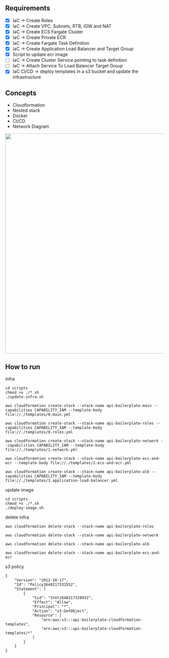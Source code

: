 
## Requirements
- [X] IaC -> Create Roles 
- [X] IaC -> Create VPC, Subnets, RTB, IGW and NAT
- [X] IaC -> Create ECS Fargate Cluster
- [X] IaC -> Create Private ECR
- [X] IaC -> Create Fargate Task Definition
- [X] IaC -> Create Application Load Balancer and Target Group
- [X] Script to update ecr image
- [ ] IaC -> Create Cluster Service pointing to task definition
- [ ] IaC -> Attach Service To Load Balancer Target Group
- [X] IaC CI/CD -> deploy templates in a s3 bucket and update the infrastructure

## Concepts
- Cloudformation
- Nested stack
- Docker
- CI/CD
- Network Diagram

<img src="https://user-images.githubusercontent.com/63565773/160002644-b40f0fd0-1db5-427c-8c0e-83ba71a4c883.png" width="700px"/>

## How to run 


infra
```
cd scripts
chmod +x ./*.sh 
./update-infra.sh

aws cloudformation create-stack --stack-name api-boilerplate-main --capabilities CAPABILITY_IAM --template-body file://./templates/0.main.yml

aws cloudformation create-stack --stack-name api-boilerplate-roles --capabilities CAPABILITY_IAM --template-body file://./templates/0.roles.yml

aws cloudformation create-stack --stack-name api-boilerplate-network --capabilities CAPABILITY_IAM --template-body file://./templates/1.network.yml

aws cloudformation create-stack --stack-name api-boilerplate-ecs-and-ecr --template-body file://./templates/2.ecs-and-ecr.yml

aws cloudformation create-stack --stack-name api-boilerplate-alb --capabilities CAPABILITY_IAM --template-body file://./templates/3.application-load-balancer.yml
```

update image
```
cd scripts 
chmod +x ./*.sh 
./deploy-image.sh
```


delete infra
```
aws cloudformation delete-stack --stack-name api-boilerplate-roles

aws cloudformation delete-stack --stack-name api-boilerplate-network

aws cloudformation delete-stack --stack-name api-boilerplate-alb 

aws cloudformation delete-stack --stack-name api-boilerplate-ecs-and-ecr
```


s3 policy 
```
{
	"Version": "2012-10-17",
	"Id": "Policy1648217333552",
	"Statement": [
		{
			"Sid": "Stmt1648217328932",
			"Effect": "Allow",
			"Principal": "*",
			"Action": "s3:GetObject",
			"Resource": [
				"arn:aws:s3:::api-boilerplate-cloudformation-templates",
				"arn:aws:s3:::api-boilerplate-cloudformation-templates/*"
			]
		}
	]
}
```
